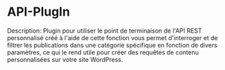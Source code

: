 # API-PlugIn
Description: Plugin pour utiliser le point de terminaison de l'API REST personnalisé créé à l'aide de cette fonction vous permet d'interroger et de filtrer les publications dans une catégorie spécifique en fonction de divers paramètres, ce qui le rend utile pour créer des requêtes de contenu personnalisées sur votre site WordPress.
